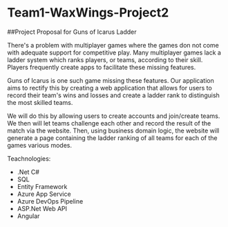 # Team1-WaxWings-Project2
##Project Proposal for Guns of Icarus Ladder

There's a problem with multiplayer games where the games don not come with adequate support for competitive play.
Many multiplayer games lack a ladder system which ranks players, or teams, according to their skill. Players frequently create apps to facilitate these missing features.

Guns of Icarus is one such game missing these features. Our application aims to rectify this by creating a web application that allows for users to record their team's wins and losses and create a ladder rank to distinguish the most skilled teams.

We will do this by allowing users to create accounts and join/create teams.  We then will let teams challenge each other and 
record the result of the match via the website.  Then, using business domain logic, the website will generate a page containing 
the ladder ranking of all teams for each of the games various modes.

Teachnologies:
* .Net C#
* SQL
* Entity Framework
* Azure App Service
* Azure DevOps Pipeline
* ASP.Net Web API
* Angular
